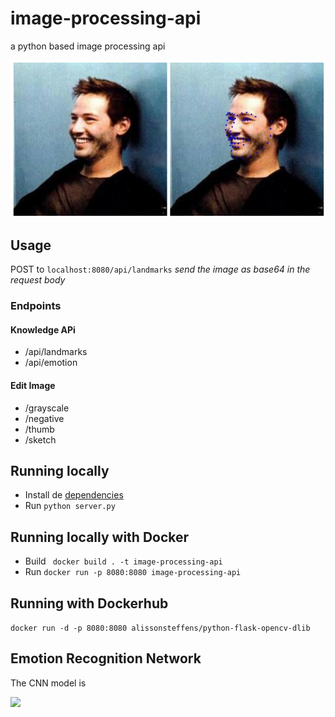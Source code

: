 # image-processing-api
a python based image processing api

![](demo/landmark.png)

## Usage
POST to ```localhost:8080/api/landmarks``` *send the image as base64 in the request body*

### Endpoints

#### Knowledge APi
* /api/landmarks
* /api/emotion

#### Edit Image
* /grayscale
* /negative
* /thumb
* /sketch


## Running locally
* Install de [dependencies](requirements.txt)
* Run ``` python server.py ``` 
  
## Running locally with Docker

* Build ``` docker build . -t image-processing-api```
* Run ``` docker run -p 8080:8080 image-processing-api ```

## Running with Dockerhub 
``` docker run -d -p 8080:8080 alissonsteffens/python-flask-opencv-dlib ```

## Emotion Recognition Network

The CNN model is

![](demo/model.png)
